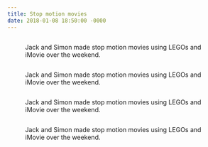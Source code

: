 ```yaml
---
title: Stop motion movies
date: 2018-01-08 18:50:00 -0000
---
```


<figure><img src="/journal/images/stop-motion1.jpg" alt="" /><figcaption><p>Jack and Simon made stop motion movies using LEGOs and iMovie over the weekend.</p></figcaption></figure>

<figure><img src="/journal/images/stop-motion2.jpg" alt="" /><figcaption><p>Jack and Simon made stop motion movies using LEGOs and iMovie over the weekend.</p></figcaption></figure>

<figure><img src="/journal/images/stop-motion3.jpg" alt="" /><figcaption><p>Jack and Simon made stop motion movies using LEGOs and iMovie over the weekend.</p></figcaption></figure>

<figure><img src="/journal/images/stop-motion4.jpg" alt="" /><figcaption><p>Jack and Simon made stop motion movies using LEGOs and iMovie over the weekend.</p></figcaption></figure>